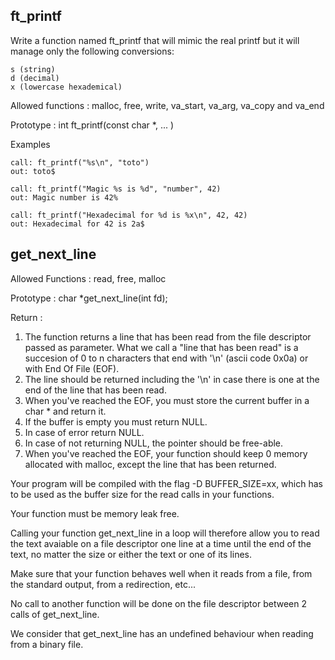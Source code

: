 ## ft_printf
Write a function named ft_printf that will mimic the real printf but it will manage only the following conversions:
```
s (string)
d (decimal) 
x (lowercase hexademical)
```
Allowed functions : malloc, free, write, va_start, va_arg, va_copy and va_end

Prototype : int ft_printf(const char *, ... )

Examples
```
call: ft_printf("%s\n", "toto")
out: toto$

call: ft_printf("Magic %s is %d", "number", 42)
out: Magic number is 42%

call: ft_printf("Hexadecimal for %d is %x\n", 42, 42)
out: Hexadecimal for 42 is 2a$
```

## get_next_line
Allowed Functions : read, free, malloc

Prototype : char *get_next_line(int fd);

Return :
1) The function returns a line that has been read from the file descriptor passed as parameter. What we call a "line that has been read" is a succesion of 0 to n characters that end with '\n' (ascii code 0x0a) or with End Of File (EOF).
2) The line should be returned including the '\n' in case there is one at the end of the line that has been read.
3) When you've reached the EOF, you must store the current buffer in a char * and return it.
4) If the buffer is empty you must return NULL.
5) In case of error return NULL.
6) In case of not returning NULL, the pointer should be free-able.
7) When you've reached the EOF, your function should keep 0 memory allocated with malloc, except the line that has been returned.

Your program will be compiled with the flag -D BUFFER_SIZE=xx, which has to be used as the buffer size for the read calls in your functions.

Your function must be memory leak free.

Calling your function get_next_line in a loop will therefore allow you to read the text avaiable on a file descriptor one line at a time until the end of the text, no matter the size or either the text or one of its lines.

Make sure that your function behaves well when it reads from a file, from the standard output, from a redirection, etc...

No call to another function will be done on the file descriptor between 2 calls of get_next_line.

We consider that get_next_line has an undefined behaviour when reading from a binary file.